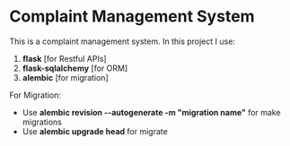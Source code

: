 # Complaint Management System

This is a complaint management system. In this project I use:
1. **flask** [for Restful APIs]
2. **flask-sqlalchemy** [for ORM]
3. **alembic** [for migration]

For Migration:
* Use **alembic revision --autogenerate -m "migration name"** for make migrations
* Use **alembic upgrade head** for migrate 
   
